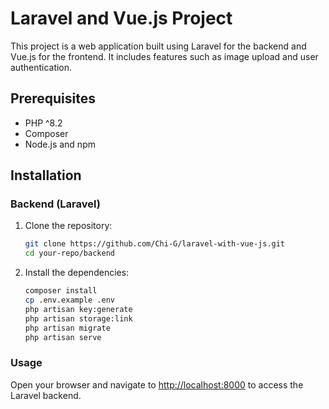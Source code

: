 # Laravel and Vue.js Project

This project is a web application built using Laravel for the backend and Vue.js for the frontend. It includes features such as image upload and user authentication.

## Prerequisites

- PHP ^8.2
- Composer
- Node.js and npm

## Installation

### Backend (Laravel)

1. Clone the repository:

   ```sh
   git clone https://github.com/Chi-G/laravel-with-vue-js.git
   cd your-repo/backend

2. Install the dependencies:

    ```sh
    composer install
    cp .env.example .env
    php artisan key:generate
    php artisan storage:link
    php artisan migrate
    php artisan serve


### Usage

Open your browser and navigate to <http://localhost:8000> to access the Laravel backend.
